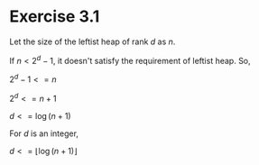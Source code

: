 # Exercise 3.1

Let the size of the leftist heap of rank $d$ as $n$.

If $n < 2^d - 1$, it doesn't satisfy the requirement of leftist heap. So,

$2^d - 1 <= n$

$2^d <= n + 1$

$d <= \log(n + 1)$

For $d$ is an integer,

$d <= \lfloor\log(n + 1)\rfloor$
